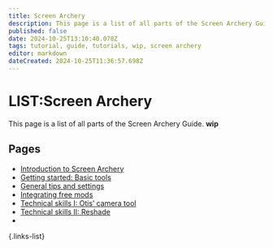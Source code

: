 ```yaml
---
title: Screen Archery
description: This page is a list of all parts of the Screen Archery Guide (wip)
published: false
date: 2024-10-25T13:10:40.078Z
tags: tutorial, guide, tutorials, wip, screen archery
editor: markdown
dateCreated: 2024-10-25T11:36:57.698Z
---
```


# LIST:Screen Archery
This page is a list of all parts of the Screen Archery Guide. **wip**
## Pages

- [Introduction to Screen Archery](/Tutorials/Screen-Archery/screen-archery-guide-introduction)
- [Getting started: Basic tools](/Tutorials/Screen-Archery/screen-archery-guide-part-1)
- [General tips and settings](/Tutorials/Screen-Archery/screen-archery-guide-part-2)
- [Integrating free mods](/Tutorials/Screen-Archery/screen-archery-guide-part-3)
- [Technical skills I: Otis’ camera tool](/Tutorials/Screen-Archery/screen-archery-guide-part-4)
- [Technical skills II: Reshade](/Tutorials/Screen-Archery/screen-archery-guide-part-5)
- 

{.links-list} 